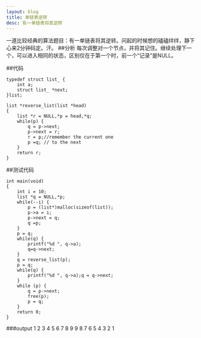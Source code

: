 ```yaml
---
layout: blog
title: 单链表逆转
desc: 有一单链表将其逆转
---
```


一道比较经典的算法题目：有一单链表将其逆转。问起的时候想的磕磕绊绊，静下心来2分钟码定。汗。
##分析
每次调整对一个节点，并将其记住。继续处理下一个，可以进入相同的状态，区别仅在于第一个时，前一个“记录”是NULL。



##代码
```
typedef struct list_ {
    int a;
    struct list_ *next;
}list;

list *reverse_list(list *head)
{
	list *r = NULL,*p = head,*q;
	while(p) {
		q = p->next;
		p->next = r;
		r = p;//remember the current one
		p =q; // to the next
	}
	return r;
}
```
##测试代码
```
int main(void)
{
	int i = 10;
	list *q = NULL,*p;
	while(--i) {
		p = (list*)malloc(sizeof(list));
		p->a = i;
		p->next = q;
		q =p;
	}
	p = q;
	while(q) {
		printf("%d ", q->a);
		q=q->next;
	}
	q = reverse_list(p);
	p = q;
	while(q) {
		printf("%d ", q->a);q = q->next;
	}
	while (p) {
		q = p->next;
		free(p);
		p = q;
	}
	return 0;
}
```
###output
1 2 3 4 5 6 7 8 9 9 8 7 6 5 4 3 2 1 
